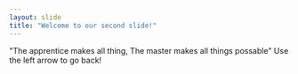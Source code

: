 ```yaml
---
layout: slide
title: "Welcome to our second slide!"
---
```

"The apprentice makes all thing, The master makes all things possable"
Use the left arrow to go back!